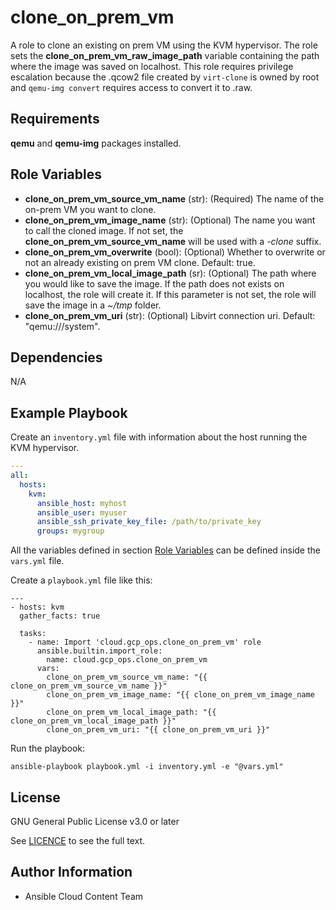 clone_on_prem_vm
================

A role to clone an existing on prem VM using the KVM hypervisor. The role sets the **clone_on_prem_vm_raw_image_path** variable containing the path where the image was saved on localhost. This role requires privilege escalation because the .qcow2 file created by ``virt-clone`` is owned by root and ``qemu-img convert`` requires access to convert it to .raw.

Requirements
------------

**qemu** and **qemu-img** packages installed.

Role Variables
--------------

* **clone_on_prem_vm_source_vm_name** (str): (Required) The name of the on-prem VM you want to clone.
* **clone_on_prem_vm_image_name** (str): (Optional) The name you want to call the cloned image. If not set, the **clone_on_prem_vm_source_vm_name** will be used with a _-clone_ suffix.
* **clone_on_prem_vm_overwrite** (bool): (Optional) Whether to overwrite or not an already existing on prem VM clone. Default: true.
* **clone_on_prem_vm_local_image_path** (sr): (Optional) The path where you would like to save the image. If the path does not exists on localhost, the role will create it. If this parameter is not set, the role will save the image in a _~/tmp_ folder.
* **clone_on_prem_vm_uri** (str): (Optional) Libvirt connection uri. Default: "qemu:///system".

Dependencies
------------

N/A

Example Playbook
----------------

Create an `inventory.yml` file with information about the host running the KVM hypervisor.

```yaml
---
all:
  hosts:
    kvm:
      ansible_host: myhost
      ansible_user: myuser
      ansible_ssh_private_key_file: /path/to/private_key
      groups: mygroup
```

All the variables defined in section [Role Variables](#role-variables) can be defined inside the ``vars.yml`` file.

Create a ``playbook.yml`` file like this:

```
---
- hosts: kvm
  gather_facts: true

  tasks:
    - name: Import 'cloud.gcp_ops.clone_on_prem_vm' role
      ansible.builtin.import_role:
        name: cloud.gcp_ops.clone_on_prem_vm
      vars:
        clone_on_prem_vm_source_vm_name: "{{ clone_on_prem_vm_source_vm_name }}"
        clone_on_prem_vm_image_name: "{{ clone_on_prem_vm_image_name }}"
        clone_on_prem_vm_local_image_path: "{{ clone_on_prem_vm_local_image_path }}"
        clone_on_prem_vm_uri: "{{ clone_on_prem_vm_uri }}"
```

Run the playbook:

```shell
ansible-playbook playbook.yml -i inventory.yml -e "@vars.yml"
```

License
-------

GNU General Public License v3.0 or later

See [LICENCE](https://github.com/ansible-collections/cloud.gcp_ops/blob/main/LICENSE) to see the full text.

Author Information
------------------

- Ansible Cloud Content Team

